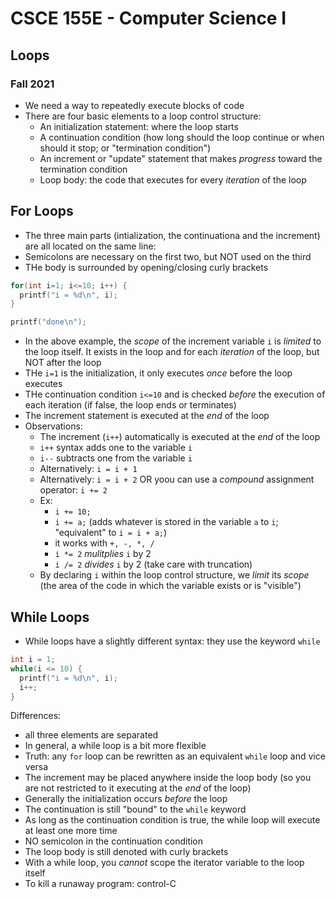 
# CSCE 155E - Computer Science I
## Loops
### Fall 2021

* We need a way to repeatedly execute blocks of code
* There are four basic elements to a loop control structure:
  * An initialization statement: where the loop starts
  * A continuation condition (how long should the loop continue or when should it stop; or "termination condition")
  * An increment or "update" statement that makes *progress* toward the termination condition
  * Loop body: the code that executes for every *iteration* of the loop

## For Loops

* The three main parts (intialization, the  continuationa and the increment) are all located on the same line:
* Semicolons are necessary on the first two, but NOT used on the third
* THe body is surrounded by opening/closing curly brackets

```c
for(int i=1; i<=10; i++) {
  printf("i = %d\n", i);
}

printf("done\n");
```

* In the above example, the *scope* of the increment variable `i` is *limited* to the loop itself.  It exists in the loop and for each *iteration* of the loop, but NOT after the loop
* THe `i=1` is the initialization, it only executes *once* before the loop executes
* THe continuation condition `i<=10` and is checked *before* the execution of each iteration (if false, the loop ends or terminates)
* The increment statement is executed at the *end* of the loop
* Observations:
  * The increment (`i++`) automatically is executed at the *end* of the loop
  * `i++` syntax adds one to the variable `i`
  * `i--` subtracts one from the variable `i`
  * Alternatively: `i = i + 1`
  * Alternatively: `i = i + 2` OR yoou can use a *compound* assignment operator: `i += 2`
  * Ex:
    * `i += 10;`
    * `i += a;` (adds whatever is stored in the variable `a` to `i`; "equivalent" to `i = i + a;`)
    * it works with `+, -, *, /`
    * `i *= 2` *mulitplies* `i` by 2
    * `i /= 2` *divides* `i` by 2 (take care with truncation)
  * By declaring `i` within the loop control structure, we *limit* its *scope* (the area of the code in which the variable exists or is "visible")

## While Loops

* While loops have a slightly different syntax: they use the keyword `while`

```c
int i = 1;
while(i <= 10) {
  printf("i = %d\n", i);
  i++;
}
```

Differences:
* all three elements are separated
* In general, a while loop is a bit more flexible
* Truth: any `for` loop can be rewritten as an equivalent `while` loop and vice versa
* The increment may be placed anywhere inside the loop body (so you are not restricted to it executing at the *end* of the loop)
* Generally the initialization occurs *before* the loop
* The continuation is still "bound" to the `while` keyword
* As long as the continuation condition is true, the while loop will execute at least one more time
* NO semicolon in the continuation condition
* The loop body is still denoted with curly brackets
* With a while loop, you *cannot* scope the iterator variable to the loop itself
* To kill a runaway program: control-C

```text








```
